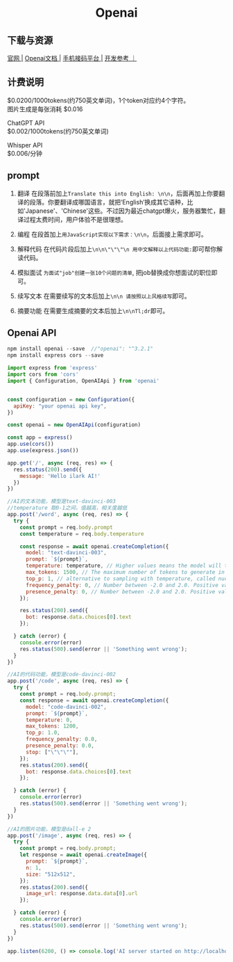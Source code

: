 # <center>Openai</center>

## 下载与资源
[官网 |](https://openai.com/)
[Openai文档 |](https://platform.openai.com/docs/introduction)
[手机接码平台 |](https://sms-activate.org/cn)
[开发参考 ｜](https://github.com/adrianhajdin/project_openai_codex)

## 计费说明
$0.0200/1000tokens(约750英文单词)，1个token对应约4个字符。 <br>
图片生成是每张消耗 $0.016 

ChatGPT API<br>
$0.002/1000tokens(约750英文单词)

Whisper API  <br>
$0.006/分钟

## prompt
1. 翻译
在段落前加上`Translate this into English: \n\n`，后面再加上你要翻译的段落。你要翻译成哪国语言，就把‘English’换成其它语种，比如'Japanese'、'Chinese'这些。不过因为最近chatgpt爆火，服务器繁忙，翻译过程太费时间，用户体验不是很理想。

2. 编程
在段首加上`用JavaScript实现以下需求：\n\n`，后面接上需求即可。

3. 解释代码
在代码片段后加上`\n\n\"\"\"\n 用中文解释以上代码功能:`即可帮你解读代码。

4. 模拟面试
`为面试"job"创建一张10个问题的清单`, 把job替换成你想面试的职位即可。

5. 续写文本
在需要续写的文本后加上`\n\n 请按照以上风格续写`即可。

6. 摘要功能
在需要生成摘要的文本后加上`\n\nTl;dr`即可。

## Openai API
```js
npm install openai --save  //"openai": "^3.2.1"
npm install express cors --save

import express from 'express'
import cors from 'cors'
import { Configuration, OpenAIApi } from 'openai'


const configuration = new Configuration({
  apiKey: "your openai api key",
})

const openai = new OpenAIApi(configuration)

const app = express()
app.use(cors())
app.use(express.json())

app.get('/', async (req, res) => {
  res.status(200).send({
    message: 'Hello ilark AI!'
  })
})

//AI的文本功能，模型是text-davinci-003
//temperature 取0-1之间，值越高，相关度越低
app.post('/word', async (req, res) => {
  try {
    const prompt = req.body.prompt
    const temperature = req.body.temperature

    const response = await openai.createCompletion({
      model: "text-davinci-003",
      prompt: `${prompt}`,
      temperature: temperature, // Higher values means the model will take more risks.
      max_tokens: 1500, // The maximum number of tokens to generate in the completion. Most models have a context length of 2048 tokens (except for the newest models, which support 4096).
      top_p: 1, // alternative to sampling with temperature, called nucleus sampling
      frequency_penalty: 0, // Number between -2.0 and 2.0. Positive values penalize new tokens based on their existing frequency in the text so far, decreasing the model's likelihood to repeat the same line verbatim.
      presence_penalty: 0, // Number between -2.0 and 2.0. Positive values penalize new tokens based on whether they appear in the text so far, increasing the model's likelihood to talk about new topics.
    });

    res.status(200).send({
      bot: response.data.choices[0].text
    });

  } catch (error) {
    console.error(error)
    res.status(500).send(error || 'Something went wrong');
  }
})

//AI的代码功能，模型是code-davinci-002
app.post('/code', async (req, res) => {
  try {
    const prompt = req.body.prompt;
    const response = await openai.createCompletion({
      model: "code-davinci-002",
      prompt: `${prompt}`,
      temperature: 0,
      max_tokens: 1200,
      top_p: 1.0,
      frequency_penalty: 0.0,
      presence_penalty: 0.0,
      stop: ["\"\"\""],
    });
    res.status(200).send({
      bot: response.data.choices[0].text
    });

  } catch (error) {
    console.error(error)
    res.status(500).send(error || 'Something went wrong');
  }
})

//AI的图片功能，模型是dall-e 2
app.post('/image', async (req, res) => {
  try {
    const prompt = req.body.prompt;
    let response = await openai.createImage({
      prompt: `${prompt}`,
      n: 1,
      size: "512x512",
    });
    res.status(200).send({
      image_url: response.data.data[0].url
    });

  } catch (error) {
    console.error(error)
    res.status(500).send(error || 'Something went wrong');
  }
})

app.listen(6200, () => console.log('AI server started on http://localhost:6200'))
```

